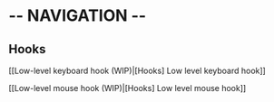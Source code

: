 # -- NAVIGATION -- #

## Hooks ##

  [[Low-level keyboard hook (WIP)|[Hooks] Low level keyboard hook]]

  [[Low-level mouse hook (WIP)|[Hooks] Low level mouse hook]]